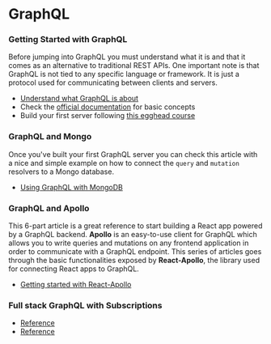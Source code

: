 # GraphQL

### Getting Started with GraphQL
Before jumping into GraphQL you must understand what it is and that it comes as an alternative to traditional REST APIs. One important note is that GraphQL is not tied to any specific language or framework. It is just a protocol used for communicating between clients and servers.
* [Understand what GraphQL is about](https://dev-blog.apollodata.com/the-basics-of-graphql-in-5-links-9e1dc4cac055)
* Check the [official documentation](http://graphql.org/learn/) for basic concepts
* Build your first server following [this egghead course](https://egghead.io/courses/build-a-graphql-server)

### GraphQL and Mongo
Once you've built your first GraphQL server you can check this article with a nice and simple example on how to connect the `query` and `mutation` resolvers to a Mongo database.
* [Using GraphQL with MongoDB](https://www.compose.com/articles/using-graphql-with-mongodb/)

### GraphQL and Apollo
This 6-part article is a great reference to start building a React app powered by a GraphQL backend. **Apollo** is an easy-to-use client for GraphQL which allows you to write queries and mutations on any frontend application in order to communicate with a GraphQL endpoint. This series of articles goes through the basic functionalities exposed by **React-Apollo**, the library used for connecting React apps to GraphQL.
* [Getting started with React-Apollo](https://www.howtographql.com/react-apollo/1-getting-started/)

### Full stack GraphQL with Subscriptions

* [Reference](https://dev-blog.apollodata.com/full-stack-react-graphql-tutorial-582ac8d24e3b)
* [Reference](https://blog.graph.cool/how-to-build-a-real-time-chat-with-graphql-subscriptions-and-apollo-d4004369b0d4)
